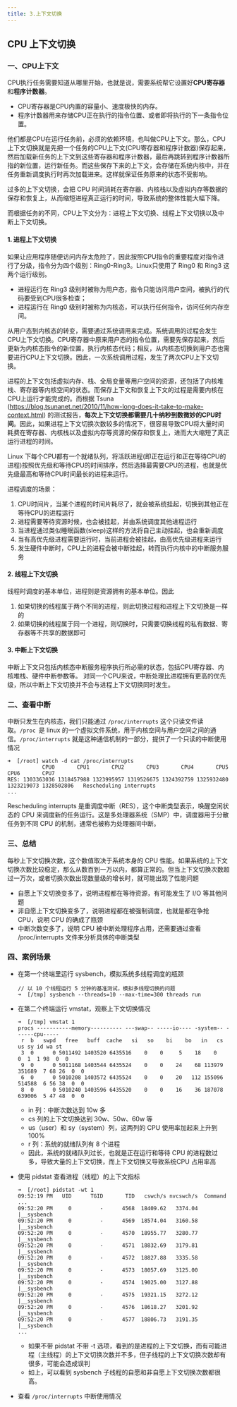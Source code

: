 ```yaml
---
title: 3.上下文切换
---
```


## CPU 上下文切换

### 一、CPU上下文

CPU执行任务需要知道从哪里开始，也就是说，需要系统帮它设置好**CPU寄存器**和**程序计数器**。

- CPU寄存器是CPU内置的容量小、速度极快的内存。
- 程序计数器用来存储CPU正在执行的指令位置、或者即将执行的下一条指令位置。

他们都是CPU在运行任务前，必须的依赖环境，也叫做CPU上下文。那么，CPU上下文切换就是先把一个任务的CPU上下文(CPU寄存器和程序计数器)保存起来，然后加载新任务的上下文到这些寄存器和程序计数器，最后再跳转到程序计数器所指的新位置，运行新任务。而这些保存下来的上下文，会存储在系统内核中，并在任务重新调度执行时再次加载进来。这样就保证任务原来的状态不受影响。

过多的上下文切换，会把 CPU 时间消耗在寄存器、内核栈以及虚拟内存等数据的保存和恢复上，从而缩短进程真正运行的时间，导致系统的整体性能大幅下降。

而根据任务的不同，CPU上下文分为：进程上下文切换、线程上下文切换以及中断上下文切换。

#### 1. 进程上下文切换

如果让应用程序随便访问内存太危险了，因此按照CPU指令的重要程度对指令进行了分级，指令分为四个级别：Ring0-Ring3。Linux只使用了 Ring0 和 Ring3 这两个运行级别。

- 进程运行在 Ring3 级别时被称为用户态，指令只能访问用户空间，被执行的代码要受到CPU很多检查；
- 进程运行在 Ring0 级别时被称为内核态，可以执行任何指令，访问任何内存空间。

从用户态到内核态的转变，需要通过系统调用来完成。系统调用的过程会发生CPU上下文切换。CPU寄存器中原来用户态的指令位置，需要先保存起来，然后更新为内核态指令的新位置，执行内核态代码；相反，从内核态切换到用户态也需要进行CPU上下文切换。因此，一次系统调用过程，发生了两次CPU上下文切换。

进程的上下文包括虚拟内存、栈、全局变量等用户空间的资源，还包括了内核堆栈、寄存器等内核空间的状态。而保存上下文和恢复上下文的过程是需要内核在CPU上运行才能完成的。而根据 Tsuna (https://blog.tsunanet.net/2010/11/how-long-does-it-take-to-make-context.html) 的测试报告，**每次上下文切换都需要几十纳秒到数微妙的CPU时间**。因此，如果进程上下文切换次数较多的情况下，很容易导致CPU将大量时间耗费在寄存器、内核栈以及虚拟内存等资源的保存和恢复上，进而大大缩短了真正运行进程的时间。

Linux 下每个CPU都有一个就绪队列，将活跃进程(即正在运行和正在等待CPU的进程)按照优先级和等待CPU的时间排序，然后选择最需要CPU的进程，也就是优先级最高和等待CPU时间最长的进程来运行。

进程调度的场景：

1. CPU时间片，当某个进程的时间片耗尽了，就会被系统挂起，切换到其他正在等待CPU的进程运行
2. 进程需要等待资源时候，也会被挂起，并由系统调度其他进程运行
3. 当进程通过类似睡眠函数(sleep)这样的方法将自己主动挂起，也会重新调度
4. 当有高优先级进程需要运行时，当前进程会被挂起，由高优先级进程来运行
5. 发生硬件中断时，CPU上的进程会被中断挂起，转而执行内核中的中断服务服务

#### 2. 线程上下文切换

线程时调度的基本单位，进程则是资源拥有的基本单位。因此

1. 如果切换的线程属于两个不同的进程，则此切换过程和进程上下文切换是一样的
2. 如果切换的线程属于同一个进程，则切换时，只需要切换线程的私有数据、寄存器等不共享的数据即可

#### 3. 中断上下文切换

中断上下文只包括内核态中断服务程序执行所必需的状态，包括CPU寄存器、内核堆栈、硬件中断参数等。
对同一个CPU来说，中断处理比进程拥有更高的优先级，所以中断上下文切换并不会与进程上下文切换同时发生。

### 二、查看中断

中断只发生在内核态，我们只能通过 `/proc/interrupts` 这个只读文件读取。`/proc `是 linux 的一个虚拟文件系统，用于内核空间与用户空间之间的通信。`/proc/interrupts` 就是这种通信机制的一部分，提供了一个只读的中断使用情况

```
➜  [/root] watch -d cat /proc/interrupts
           CPU0       CPU1       CPU2       CPU3       CPU4       CPU5       CPU6       CPU7
RES: 1303363036 1318457988 1323995957 1319526675 1324392759 1325932480 1323219073 1328502806   Rescheduling interrupts
...
```

Rescheduling interrupts 是重调度中断（RES），这个中断类型表示，唤醒空闲状态的 CPU 来调度新的任务运行。这是多处理器系统（SMP）中，调度器用于分散任务到不同 CPU 的机制，通常也被称为处理器间中断。

### 三、总结

每秒上下文切换次数，这个数值取决于系统本身的 CPU 性能。如果系统的上下文切换次数比较稳定，那么从数百到一万以内，都算正常的。但当上下文切换次数超过一万次，或者切换次数出现数量级的增长时，就可能出现了性能问题

- 自愿上下文切换变多了，说明进程都在等待资源，有可能发生了 I/O 等其他问题
- 非自愿上下文切换变多了，说明进程都在被强制调度，也就是都在争抢 CPU，说明 CPU 的确成了瓶颈
- 中断次数变多了，说明 CPU 被中断处理程序占用，还需要通过查看 /proc/interrupts 文件来分析具体的中断类型

### 四、案例场景

- 在第一个终端里运行 sysbench，模拟系统多线程调度的瓶颈

    ```
    // 以 10 个线程运行 5 分钟的基准测试，模拟多线程切换的问题
    ➜  [/tmp] sysbench --threads=10 --max-time=300 threads run
    ```

- 在第二个终端运行 vmstat，观察上下文切换情况

    ```
    ➜  [/tmp] vmstat 1
    procs -----------memory---------- ---swap-- -----io---- -system-- ------cpu-----
     r  b   swpd   free   buff  cache   si   so    bi    bo   in   cs us sy id wa st
     3  0      0 5011492 1403520 6435516    0    0     5    18    0    0  1  1 98  0  0
     9  0      0 5011168 1403544 6435524    0    0    24    68 113979 351689  7 68 26  0  0
     6  0      0 5010208 1403572 6435524    0    0    20   112 155096 514588  6 56 38  0  0
     8  0      0 5010240 1403596 6435520    0    0    16    36 187078 639006  5 47 48  0  0
    ```

    - in 列：中断次数达到 10w 多
    - cs 列的上下文切换达到 30w、50w、60w 等
    - us（user）和 sy（system）列，这两列的 CPU 使用率加起来上升到 100%
    - r 列：系统的就绪队列有 8 个进程
    - 因此，系统的就绪队列过长，也就是正在运行和等待 CPU 的进程数过多，导致大量的上下文切换，而上下文切换又导致系统CPU 占用率高

- 使用 pidstat 查看进程（线程）的上下文指标

    ```
    ➜  [/root] pidstat -wt 1
    09:52:19 PM   UID      TGID       TID   cswch/s nvcswch/s  Command
    ...
    09:52:20 PM     0         -      4568  18409.62   3374.04  |__sysbench
    09:52:20 PM     0         -      4569  18574.04   3160.58  |__sysbench
    09:52:20 PM     0         -      4570  18955.77   3280.77  |__sysbench
    09:52:20 PM     0         -      4571  18832.69   3179.81  |__sysbench
    09:52:20 PM     0         -      4572  18827.88   3335.58  |__sysbench
    09:52:20 PM     0         -      4573  18057.69   3125.00  |__sysbench
    09:52:20 PM     0         -      4574  19025.00   3127.88  |__sysbench
    09:52:20 PM     0         -      4575  19321.15   3272.12  |__sysbench
    09:52:20 PM     0         -      4576  18618.27   3201.92  |__sysbench
    09:52:20 PM     0         -      4577  18806.73   3191.35  |__sysbench
    ...
    ```

    - 如果不带 pidstat 不带 -t 选项，看到的是进程的上下文切换，而有可能进程（主线程）的上下文切换次数并不多，但子线程的上下文切换次数却有很多，可能会造成误判
    - 如上，可以看到 sysbench 子线程的自愿和非自愿上下文切换次数都很高。

- 查看 `/proc/interrupts` 中断使用情况
